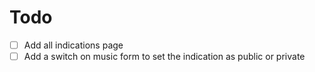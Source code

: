 # Todo
- [ ] Add all indications page
- [ ] Add a switch on music form to set the indication as public or private
